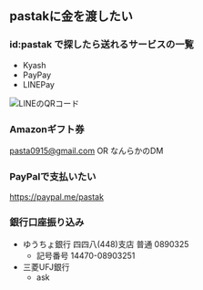 ## pastakに金を渡したい

### id:pastak で探したら送れるサービスの一覧

- Kyash
- PayPay
- LINEPay

![LINEのQRコード](https://i.gyazo.com/768ee1eac62cb7776d02318400798542.jpg)

### Amazonギフト券

pasta0915@gmail.com OR なんらかのDM

### PayPalで支払いたい

https://paypal.me/pastak

### 銀行口座振り込み

- ゆうちょ銀行 四四八(448)支店 普通 0890325
  - 記号番号 14470-08903251
- 三菱UFJ銀行
  - ask
